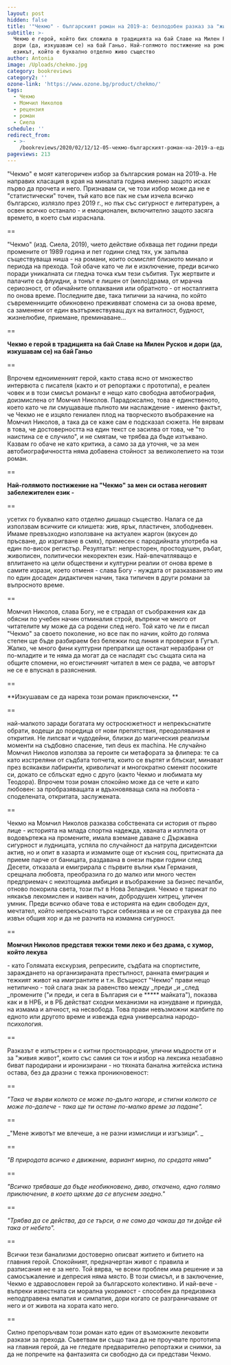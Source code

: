 ```yaml
---
layout: post
hidden: false
title: '"Чекмо" - българският роман на 2019-а: безподобен разказ за "живия живот"'
subtitle: >-
  Чекмо е герой, който бих сложила в традицията на бай Славе на Милен Русков и
  дори (да, изкушавам се) на бай Ганьо. Най-голямото постижение на романа е
  езикът, който е буквално отделно живо същество
author: Antonia
image: /Uploads/chekmo.jpg
category: bookreviews
category2: ''
ozone-link: 'https://www.ozone.bg/product/chekmo/'
tags:
  - Чекмо
  - Момчил Николов
  - рецензия
  - роман
  - Сиела
schedule: ''
redirect_from:
  - >-
    /bookreviews/2020/02/12/12-05-чекмо-българският-роман-на-2019-а-един-разказ-за-живия-живот
pageviews: 213
---
```

"Чекмо" е моят категоричен избор за българския роман на 2019-а. Не направих класация в края на миналата година именно защото исках първо да прочета и него. Признавам си, че този избор може да не е "статистически" точен, тъй като все пак не съм изчела всичко българско, излязло през 2019 г., но пък със сигурност е литературен, а освен всичко останало - и емоционален, включително защото засяга времето, в което съм израснала. 

\==

"Чекмо" (изд. Сиела, 2019), чието действие обхваща пет години преди промените от 1989 година и пет години след тях, уж запълва съществуваща ниша - на романи, които осмислят близкото минало и периода на прехода. Той обаче като че ли е изключение, преди всичко поради уникалната си гледна точка към тези събития. Тук жертвите и палачите са флуидни, а тонът е лишен от (мело)драма, от мрачна сериозност, от обичайните оплаквания или обратното - от носталгията по онова време. Последните две, така типични за начина, по който съвременниците обикновено преживяват спомена си за онова време, са заменени от един възтържествуващ дух на виталност, будност, жизнелюбие, приемане, преминаване...

\==

**Чекмо е герой в традицията на бай Славе на Милен Русков и дори (да, изкушавам се) на бай Ганьо**

\==

Впрочем едноименният герой, както става ясно от множество интервюта с писателя (както и от репортажи с прототипа), е реален човек и в този смисъл романът е нещо като свободна автобиография, доизмислена от Момчил Николов. Парадоксално, това е единственото, което като че ли смущаваше пълното ми наслаждение - именно фактът, че Чекмо не е изцяло гениален плод на творческото въображение на Момчил Николов, а така да се каже сам е подсказал сюжета. Не вярвам в това, че достоверността на един текст се засилва от това, че "то наистина се е случило", и не смятам, че трябва да бъде изтъквано. Казвам го обаче не като критика, а само за да уточня, че за мен автобиографичността няма добавена стойност за великолепието на този роман.

\==

**Най-голямото постижение на "Чекмо" за мен си остава неговият забележителен език -**

\==

усетих го буквално като отделно дишащо същество. Налага се да използвам всичките си клишета: жив, ярък, пластичен, злободневен. Имаме превъзходно използване на актуален жаргон (вкусен до пръсване, до изригване в смях), примесен с пародийната употреба на един по-висок регистър. Резултатът: непресторен, простодушен, ръбат, живописен, политически некоректен език. Най-впечатляващо е вплитането на цели обществени и културни реалии от онова време в самите изрази, което отменя - слава Богу - нуждата от разказването им по един досаден дидактичен начин, така типичен в други романи за въпросното време. 

\==

Момчил Николов, слава Богу, не е страдал от съображения как да обясни по учебен начин отминалия строй, въпреки че много от читателите му може да са родени след него. Той като че ли е писал "Чекмо" за своето поколение, но все пак по начин, който до голяма степен ще бъде разбираем без бележки под линия и проверки в Гугъл. Жалко, че много фини културни препратки ще останат неразбрани от по-младите и те няма да могат да се насладят със същата сила на общите спомени, но егоистичният читател в мен се радва, че авторът не се е впуснал в разяснения. 

\==

**Изкушавам се да нарека този роман приключенски, **

\==

най-малкото заради богатата му остросюжетност и непрекъснатите обрати, водещи до поредица от нови препятствия, преодолявания и открития. Не липсват и чудодейни, близки до магическия реализъм моменти на съдбовно спасение, тип deus ex machina. Не случайно Момчил Николов използва за героите си метафората за флипера: те са като изстреляни от съдбата топчета, които се въртят и блъскат, минават през всякакви лабиринти, криволичат и многократно сменят посоките си, докато се сблъскат едно с друго (както Чекмо и любимата му Теодора). Впрочем този роман спокойно може да се чете и като любовен: за пробразяващата и вдъхновяваща сила на любовта - споделената, откритата, заслужената. 

\==

Чекмо на Момчил Николов разказва собствената си история от първо лице - историята на млада спортна надежда, хваната и изплюта от водовъртежа на промените, имала вземане даване с Държавна сигурност и лудницата, успяла по случайност да натрупа дисидентски актив, но и опит в хазарта и измамите още от късния соц, притисната да приеме парче от баницата, раздавана в онези първи години след Десети, отказала и емигрирала с първите вълни към Германия, срещнала любовта, преобразила го до малко или много честен предприемач с неизтощима амбиция и въображение за бизнес печалби, отново покорила света, този път в Нова Зеландия. Чекмо е тарикат по някакъв лекомислен и наивен начин, добродушен хитрец, уличен умник. Преди всичко обаче това е историята на един свободен дух, мечтател, който непрекъснато търси себеизява и не се страхува да пее извън общия хор и да не разчита на измамна сигурност. 

\==

**Момчил Николов представя тежки теми леко и без драма, с хумор, който лекува**

\- като Голямата екскурзия, репресиите, съдбата на спортистите, зараждането на организираната престъпност, ранната емиграция и тежкият живот на имигрантите и т.н. Всъщност "Чекмо" прави нещо нетипично - той слага знак за равенство между _преди _и _след _промените ("и преди, и сега в България си е \*\*\*\** майката"), показва как и в НРБ, и в РБ действат сходни механизми на изнудване и принуда, на измама и алчност, на несвобода. Това прави невъзможни жалбите по едното или другото време и  извежда една универсална народо-психология.

\== 

Разказът е изпъстрен и с китни простонародни, улични мъдрости от и за "живия живот", които със самия си тон и избор на лексика незабавно биват пародирани и иронизирани - но тяхната банална житейска истина остава, без да дразни с тежка проникновеност:

\==

_"Така че върви колкото се може по-дълго нагоре, и стигни колкото се може по-далече - така ще ти остане по-малко време за падане"._

\==

_"Мене животът ме влечеше, а не разни измислици и изгъзици". _

\==

_"В природата всичко е движение, вариант мирно, по средата няма"_

\==

_"Всичко трябваше да бъде необикновено, диво, откачено, едно голямо приключение, в което щяхме да се впуснем заедно."_

\==

_"Трябва да се действа, да се търси, а не само да чакаш да ти дойде ей така от небето"._

\==

Всички тези банализми достоверно описват житието и битието на главния герой. Спокойният, предначертан живот с правила и разписания не е за него. Той вярва, че всеки проблем има решение и за самосъжаление и депресия няма място. В този смисъл, и в заключение, Чекмо е здравословен герой за българското колективно. И най-вече - въпреки известната си морална укоримост - способен да предизвика неподправена емпатия и симпатия, дори когато се разграничаваме от него и от живота на хората като него.

\==

Силно препоръчвам този роман като един от възможните лековити разкази за прехода. Съветвам ви също така да не проучвате прототипа на главния герой, да не гледате предварително репортажи и снимки, за да не попречите на фантазията си свободно да си представи Чекмо.
